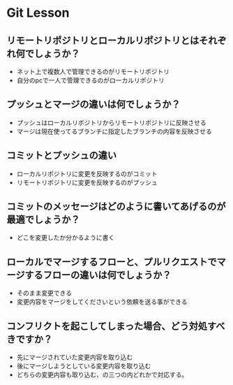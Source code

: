 # Git Lesson

## リモートリポジトリとローカルリポジトリとはそれぞれ何でしょうか？
- ネット上で複数人で管理できるのがリモートリポジトリ
- 自分のpcで一人で管理できるのがローカルリポジトリ

## プッシュとマージの違いは何でしょうか？
- プッシュはローカルリポジトリからリモートリポジトリに反映させる
- マージは現在使ってるブランチに指定したブランチの内容を反映させる


## コミットとプッシュの違い
- ローカルリポジトリに変更を反映するのがコミット
- リモートリポジトリに変更を反映するのがプッシュ

## コミットのメッセージはどのように書いてあげるのが最適でしょうか？
- どこを変更したか分かるように書く


## ローカルでマージするフローと、プルリクエストでマージするフローの違いは何でしょうか？
- そのまま変更できる
- 変更内容をマージをしてくださいという依頼を送る事ができる


## コンフリクトを起こしてしまった場合、どう対処すべきですか？
- 先にマージされていた変更内容を取り込む
- 後にマージしようとしている変更内容を取り込む
- どちらの変更内容も取り込む、の三つの内どれかで対応する。

<!-- マークダウンの追加の説明ありがとうございます -->
